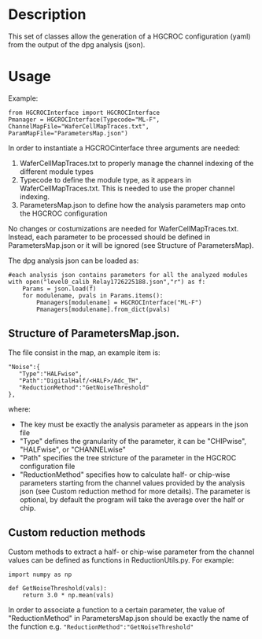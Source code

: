 
# Description
This set of classes allow the generation of a HGCROC configuration (yaml) from the output of the dpg analysis (json).

# Usage
Example:
```
from HGCROCInterface import HGCROCInterface
Pmanager = HGCROCInterface(Typecode="ML-F", ChannelMapFile="WaferCellMapTraces.txt", ParamMapFile="ParametersMap.json")
```
In order to instantiate a HGCROCinterface three arguments are needed:
 1. WaferCellMapTraces.txt to properly manage the channel indexing of the different module types
 2. Typecode to define the module type, as it appears in WaferCellMapTraces.txt. This is needed to use the proper channel indexing.
 3. ParametersMap.json to define how the analysis parameters map onto the HGCROC configuration

No changes or costumizations are needed for WaferCellMapTraces.txt. Instead, each parameter to be processed should be defined in ParametersMap.json or it will be ignored (see Structure of ParametersMap).

The dpg analysis json can be loaded as:
```
#each analysis json contains parameters for all the analyzed modules
with open("level0_calib_Relay1726225188.json","r") as f:
    Params = json.load(f)
    for modulename, pvals in Params.items():
        Pmanagers[modulename] = HGCROCInterface("ML-F")
        Pmanagers[modulename].from_dict(pvals)
```

## Structure of ParametersMap.json.
The file consist in the map, an example item is:
```
"Noise":{                                                                                                                                     
   "Type":"HALFwise",                                                                                                                        
   "Path":"DigitalHalf/<HALF>/Adc_TH",                                                                                                       
   "ReductionMethod":"GetNoiseThreshold"
}, 
```
where:
 * The key must be exactly the analysis parameter as appears in the json file
 * "Type" defines the granularity of the parameter, it can be "CHIPwise", "HALFwise", or "CHANNELwise"
 * "Path" specifies the tree stricture of the parameter in the HGCROC configuration file
 * "ReductionMethod" specifies how to calculate half- or chip-wise parameters starting from the channel values provided by the analysis json (see Custom reduction method for more details). The parameter is optional, by default the program will take the average over the half or chip.     

## Custom reduction methods
Custom methods to extract a half- or chip-wise parameter from the channel values can be defined as functions in ReductionUtils.py. For example:
```
import numpy as np

def GetNoiseThreshold(vals):
    return 3.0 * np.mean(vals)
```
In order to associate a function to a certain parameter, the value of "ReductionMethod" in ParametersMap.json should be exactly the name of the function e.g. `"ReductionMethod":"GetNoiseThreshold"`

